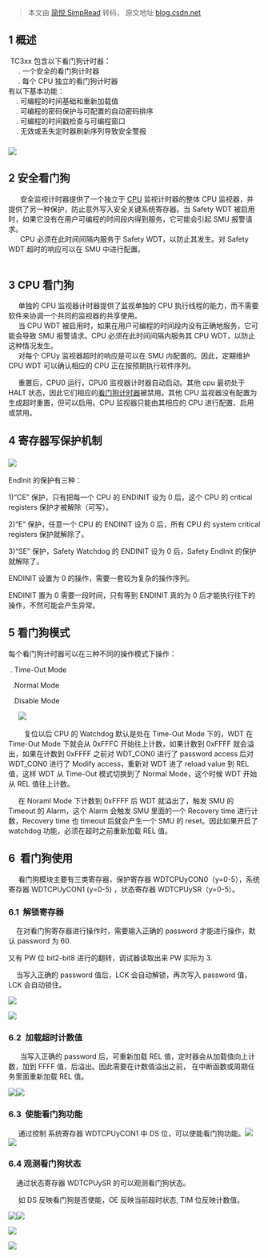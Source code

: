 > 本文由 [简悦 SimpRead](http://ksria.com/simpread/) 转码， 原文地址 [blog.csdn.net](https://blog.csdn.net/qq_40462906/article/details/136257068?ops_request_misc=&request_id=&biz_id=102&utm_term=tc3XX%E9%85%8D%E7%BD%AEWDG&utm_medium=distribute.pc_search_result.none-task-blog-2~all~sobaiduweb~default-0-136257068.142^v100^pc_search_result_base4&spm=1018.2226.3001.4187)

**1 概述**
--------

 TC3xx 包含以下看门狗计时器：  
     . 一个安全的看门狗计时器  
     . 每个 CPU 独立的看门狗计时器  
有以下基本功能：  
    . 可编程的时间基础和重新加载值  
    . 可编程的密码保护与可配置的自动密码排序  
    . 可编程的时间戳检查与可编程窗口  
    . 无效或丢失定时器刷新序列导致安全警报

### ![](https://i-blog.csdnimg.cn/blog_migrate/a5156194f49f7f7451ee8ae8e8c4a198.png)

  
2 安全看门狗
----------

      安全监视计时器提供了一个独立于 [CPU](https://so.csdn.net/so/search?q=CPU&spm=1001.2101.3001.7020) 监视计时器的整体 CPU 监视器，并提供了另一种保护，防止意外写入安全关键系统寄存器。当 Safety WDT 被启用时，如果它没有在用户可编程的时间段内得到服务，它可能会引起 SMU 报警请求。  
      CPU 必须在此时间间隔内服务于 Safety WDT，以防止其发生。对 Safety WDT 超时的响应可以在 SMU 中进行配置。  
 

3 CPU 看门狗
---------

     单独的 CPU 监视器计时器提供了监视单独的 CPU 执行线程的能力，而不需要软件来协调一个共同的监视器的共享使用。  
     当 CPU WDT 被启用时，如果在用户可编程的时间段内没有正确地服务，它可能会导致 SMU 报警请求。CPU 必须在此时间间隔内服务其 CPU WDT，以防止这种情况发生。  
     对每个 CPUy 监视器超时的响应是可以在 SMU 内配置的。因此，定期维护 CPU WDT 可以确认相应的 CPU 正在按预期执行软件序列。

     重置后，CPU0 运行，CPU0 监视器计时器自动启动。其他 cpu 最初处于 HALT 状态，因此它们相应的[看门狗计时器](https://so.csdn.net/so/search?q=%E7%9C%8B%E9%97%A8%E7%8B%97%E8%AE%A1%E6%97%B6%E5%99%A8&spm=1001.2101.3001.7020)被禁用。其他 CPU 监视器没有配置为生成超时重置，但可以启用。CPU 监视器只能由其相应的 CPU 进行配置、启用或禁用。

4 寄存器写保护机制
----------

### ![](https://i-blog.csdnimg.cn/blog_migrate/fe74a1013d1c9a9177c2ecdc2a1a1bdb.png)

EndInit 的保护有三种：

1)“CE” 保护，只有把每一个 CPU 的 ENDINIT 设为 0 后，这个 CPU 的 critical registers 保护才被解除（可写）。

2)“E” 保护，任意一个 CPU 的 ENDINIT 设为 0 后，所有 CPU 的 system critical registers 保护就解除了。

3)“SE” 保护，Safety Watchdog 的 ENDINIT 设为 0 后，Safety EndInit 的保护就解除了。

ENDINIT 设置为 0 的操作，需要一套较为复杂的操作序列。

ENDINIT 置为 0 需要一段时间，只有等到 ENDINIT 真的为 0 后才能执行往下的操作，不然可能会产生异常。

  
5 看门狗模式
----------

每个看门狗计时器可以在三种不同的操作模式下操作：

 . Time-Out Mode

  .Normal Mode

  .Disable Mode

     ![](https://i-blog.csdnimg.cn/blog_migrate/8d5eb31e2674f86e40aafa9bd8adfff1.png)

        复位以后 CPU 的 Watchdog 默认是处在 Time-Out Mode 下的，WDT 在 Time-Out Mode 下就会从 0xFFFC 开始往上计数，如果计数到 0xFFFF 就会溢出，如果在计数到 0xFFFF 之前对 WDT_CON0 进行了 password access 后对 WDT_CON0 进行了 Modify access，重新对 WDT 进了 reload value 到 REL 值，这样 WDT 从 Time-Out 模式切换到了 Normal Mode，这个时候 WDT 开始从 REL 值往上计数。

     在 Noraml Mode 下计数到 0xFFFF 后 WDT 就溢出了，触发 SMU 的 Timeout 的 Alarm，这个 Alarm 会触发 SMU 里面的一个 Recovery time 进行计数，Recovery time 也 timeout 后就会产生一个 SMU 的 reset。因此如果开启了 watchdog 功能，必须在超时之前重新加载 REL 值。

6  看门狗使用
--------

     看门狗模块主要有三类寄存器，保护寄存器 WDTCPUyCON0（y=0-5），系统寄存器 WDTCPUyCON1 (y=0-5) ，状态寄存器 WDTCPUySR（y=0-5）。

### 6.1  解锁寄存器

    在对看门狗寄存器进行操作时，需要输入正确的 password 才能进行操作，默认 password 为 60.

又有 PW 位 bit2-bit8 进行的翻转，调试器读取出来 PW 实际为 3.

    当写入正确的 password 值后，LCK 会自动解锁，再次写入 password 值，LCK 会自动锁住。

![](https://i-blog.csdnimg.cn/blog_migrate/53c897d063a3ce22a55392f6a6d8ed20.png)

![](https://i-blog.csdnimg.cn/blog_migrate/ebf0e28ccda4506df65b1c1b7378a635.png)

### 6.2  加载超时计数值

      当写入正确的 password 后，可重新加载 REL 值，定时器会从加载值向上计数，加到 FFFF 值，后溢出。因此需要在计数值溢出之前， 在中断函数或周期任务里面重新加载 REL 值。

![](https://i-blog.csdnimg.cn/blog_migrate/4d155fd7e355bbecaf54b90b7826392f.png)![](https://i-blog.csdnimg.cn/blog_migrate/5ac48198c1853df701e423332189d1ad.png)

### 6.3  使能看门狗功能

     通过控制 系统寄存器 WDTCPUyCON1 中 DS 位，可以使能看门狗功能。![](https://i-blog.csdnimg.cn/blog_migrate/ae70698824c5e5a7c76f500446145649.png)![](https://i-blog.csdnimg.cn/blog_migrate/91b961b58856306ab58fb1953dbaa7cf.png)

### 6.4 观测看门狗状态

    通过状态寄存器 WDTCPUySR 的可以观测看门狗状态。

     如 DS 反映看门狗是否使能，OE 反映当前超时状态, TIM 位反映计数值。

![](https://i-blog.csdnimg.cn/blog_migrate/998a7a2784815cfa67240103b6b46563.png)![](https://i-blog.csdnimg.cn/blog_migrate/2aa2ae89b6e1662115d0a336cba5455f.png)

![](https://i-blog.csdnimg.cn/blog_migrate/726dc034ae922685844e78ffdff4aaab.png)

![](https://i-blog.csdnimg.cn/blog_migrate/7b60ac506937dc1df737fc53676bbb77.png)